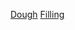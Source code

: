 [Dough](https://cookingwithkarli.com/wprm_print/1617)
[Filling](https://www.iheartnaptime.net/wprm_print/116906/)
